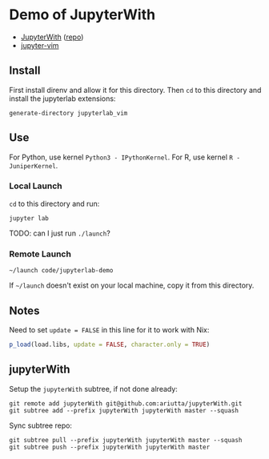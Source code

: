 # Demo of JupyterWith

* [JupyterWith](https://www.tweag.io/posts/2019-02-28-jupyter-with.html) ([repo](https://github.com/tweag/jupyterWith))
* [jupyter-vim](https://github.com/jwkvam/jupyterlab-vim)

## Install

First install direnv and allow it for this directory. Then `cd` to this
directory and install the jupyterlab extensions:

```
generate-directory jupyterlab_vim
```

## Use

For Python, use kernel `Python3 - IPythonKernel`.
For R, use kernel `R - JuniperKernel`.

### Local Launch

`cd` to this directory and run:

```
jupyter lab
```

TODO: can I just run `./launch`?

### Remote Launch

```
~/launch code/jupyterlab-demo
```

If `~/launch` doesn't exist on your local machine, copy it from this directory.

## Notes

Need to set `update = FALSE` in this line for it to work with Nix:

```R
p_load(load.libs, update = FALSE, character.only = TRUE)
```

## jupyterWith

Setup the `jupyterWith` subtree, if not done already:

```
git remote add jupyterWith git@github.com:ariutta/jupyterWith.git
git subtree add --prefix jupyterWith jupyterWith master --squash
```

Sync subtree repo:

```
git subtree pull --prefix jupyterWith jupyterWith master --squash
git subtree push --prefix jupyterWith jupyterWith master
```
